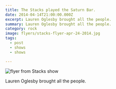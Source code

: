 ```yaml
---
title: The Stacks played the Saturn Bar.
date: 2014-04-14T21:00:00.000Z
excerpt: Lauren Oglesby brought all the people.
summary: Lauren Oglesby brought all the people.
category: rock
image: flyers/stacks-flyer-apr-24-2014.jpg
tags:
  - post 
  - shows
  - shows

---
```


![flyer from Stacks show](/static/images/flyers/stacks-flyer-apr-24-2014.jpg "flyer from Stacks show")

Lauren Oglesby brought all the people.